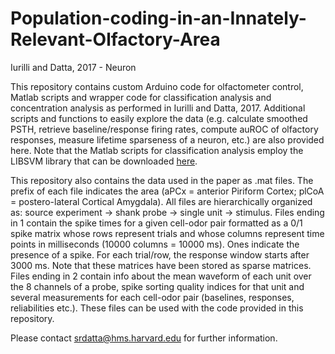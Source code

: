 # Population-coding-in-an-Innately-Relevant-Olfactory-Area
Iurilli and Datta, 2017 - Neuron     

This repository contains custom Arduino code for olfactometer control, Matlab scripts and wrapper code for classification analysis and concentration analysis as performed in Iurilli and Datta, 2017. Additional scripts and functions to easily explore the data (e.g. calculate smoothed PSTH, retrieve baseline/response firing rates, compute auROC of olfactory responses, measure lifetime sparseness of a neuron, etc.) are also provided here.
Note that the Matlab scripts for classification analysis employ the LIBSVM library that can be downloaded [here](http://www.csie.ntu.edu.tw/~cjlin/libsvm/).

This repository also contains the data used in the paper as .mat files. The prefix of each file indicates the area (aPCx = anterior Piriform Cortex; plCoA = postero-lateral Cortical Amygdala). All files are hierarchically organized as: source experiment -> shank probe -> single unit -> stimulus. 
Files ending in 1 contain the spike times for a given cell-odor pair formatted as a 0/1 spike matrix whose rows represent trials and whose columns represent time points in milliseconds (10000 columns = 10000 ms). Ones indicate the presence of a spike. For each trial/row, the response window starts after 3000 ms. Note that these matrices have been stored as sparse matrices.
Files ending in 2 contain info about the mean waveform of each unit over the 8 channels of a probe, spike sorting quality indices for that unit and several measurements for each cell-odor pair (baselines, responses, reliabilities etc.). These files can be used with the code provided in this repository.

Please contact srdatta@hms.harvard.edu for further information.
